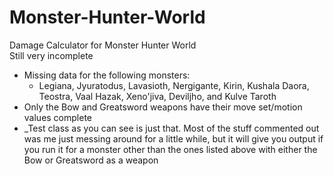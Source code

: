 # Monster-Hunter-World
Damage Calculator for Monster Hunter World <br>
Still very incomplete <br>
  - Missing data for the following monsters: <br>
    - Legiana, Jyuratodus, Lavasioth, Nergigante, Kirin, Kushala Daora, Teostra, Vaal Hazak, Xeno'jiva, Deviljho, and Kulve Taroth <br>
  - Only the Bow and Greatsword weapons have their move set/motion values complete <br>
  - _Test class as you can see is just that.  Most of the stuff commented out was me just messing around for a little while, but it will give you output if you run it for a monster other than the ones listed above with either the Bow or Greatsword as a weapon
